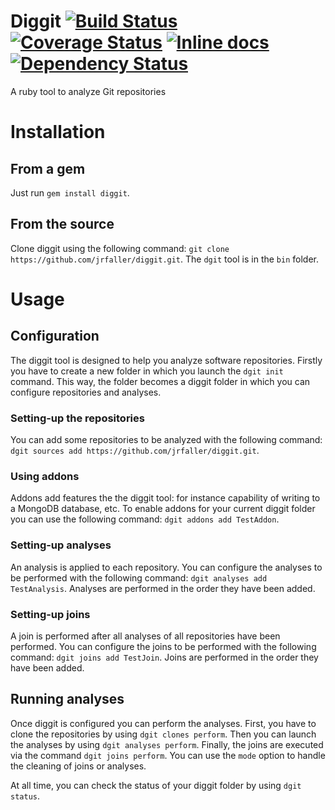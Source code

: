 # Diggit [![Build Status](https://travis-ci.org/jrfaller/diggit.svg?branch=master)](https://travis-ci.org/jrfaller/diggit) [![Coverage Status](https://coveralls.io/repos/jrfaller/diggit/badge.svg?branch=master)](https://coveralls.io/r/jrfaller/diggit?branch=master) [![Inline docs](http://inch-ci.org/github/jrfaller/diggit.svg?branch=master)](http://inch-ci.org/github/jrfaller/diggit) [![Dependency Status](https://gemnasium.com/jrfaller/diggit.svg)](https://gemnasium.com/jrfaller/diggit)

A ruby tool to analyze Git repositories

# Installation

## From a gem

Just run `gem install diggit`.

## From the source

Clone diggit using the following command: `git clone https://github.com/jrfaller/diggit.git`. The `dgit` tool is in the `bin` folder.

# Usage

## Configuration

The diggit tool is designed to help you analyze software repositories. Firstly you have to create a new folder in which you launch the `dgit init` command. This way, the folder becomes a diggit folder in which you can configure repositories and analyses.

### Setting-up the repositories

You can add some repositories to be analyzed with the following command: `dgit sources add https://github.com/jrfaller/diggit.git`.

### Using addons

Addons add features the the diggit tool: for instance capability of writing to a MongoDB database, etc. To enable addons for your current diggit folder you can use the following command: `dgit addons add TestAddon`.

### Setting-up analyses

An analysis is applied to each repository. You can configure the analyses to be performed with the following command: `dgit analyses add TestAnalysis`. Analyses are performed in the order they have been added.

### Setting-up joins

A join is performed after all analyses of all repositories have been performed. You can configure the joins to be performed with the following command: `dgit joins add TestJoin`. Joins are performed in the order they have been added.

## Running analyses

Once diggit is configured you can perform the analyses. First, you have to clone the repositories by using `dgit clones perform`. Then you can launch the analyses by using `dgit analyses perform`. Finally, the joins are executed via the command `dgit joins perform`. You can use the `mode` option to handle the cleaning of joins or analyses.

At all time, you can check the status of your diggit folder by using `dgit status`.
